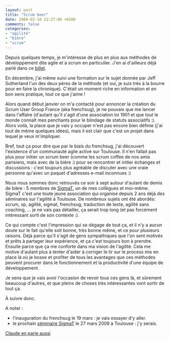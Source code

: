 ```yaml
---
layout: post
title: "Scrum beer"
date: 2009-02-10 22:27:00 +0100
comments: false
categories: 
- "agilité"
- "bière"
- "scrum"
---
```

Depuis quelques temps, je m'intéresse de plus en plus aux méthodes de développement dite agile et à scrum en particulier. J'en ai d'ailleurs déjà parlé dans ce [billet](/index.php?post/2008/09/29/113-agile-project-management-with-scrum-ken-schwaber).

En décembre, j'ai même suivi une formation sur le sujet donnée par Jeff Sutherland l'un des deux pères de la méthode (et oui, je suis très à la bourre pour en faire la chronique).
C'était un moment riche en information et en bon sens pratique, tout ce que j'aime !


Alors quand début janvier on m'a contacté pour annoncer la création du Scrum User Group France (aka frenchsug), je ne pouvais que me lancer dans l'affaire (d'autant qu'il s'agit d'une association loi 1901 et que tout le monde connaît mes penchants pour le blindage de statuts associatifs :). Alors voilà, la place que je vais y occuper n'est pas encore bien définie (j'ai tout de même quelques idées), mais il est clair que c'est un projet dans lequel je veux m'impliquer.

Bref, tout ça pour dire que par le biais du frenchsug, j'ai découvert l'existence d'un communauté agile active sur Toulouse. Il n'en fallait pas plus pour initier un scrum beer (comme les scrum coffee de nos amis parisiens, mais avec de la bière :) pour se rencontrer et initier échanges et discussions : c'est toujours plus agréable de discuter avec une vraie personne qu'avec un paquet d'adresses e-mail inconnues :)

Nous nous sommes donc retrouvés ce soir à sept autour d'autant de demis de bière : 5 membres de [SigmaT](http://www.sigmat.fr|fr), un de mes collègues et moi-même.
SigmaT c'est une toute jeune association qui organise depuis 2 ans déjà des séminaires sur l'agilité à Toulouse. De nombreux sujets ont été abordés: scrum, xp, agilité, sigmat, frenchsug, traduction de texte, agilité sans coaching, ... je ne vais pas détailler, ça serait trop long (et pas forcément intéressant sorti de son contexte :).


Ce qui compte c'est l'impression qui se dégage de tout ça, et il n'y a aucun doute sur le fait qu'elle soit bonne, très bonne même, et ce pour plusieurs raisons.
Déjà parce qu'il s'agit de gens sympathiques que l'on sent motivés et prêts à partager leur expérience, et ça c'est toujours bon à prendre.
Ensuite parce que ça me conforte dans ma vision de l'agilité. Cela me motive d'autant plus à tenter d'aider à corriger le tir sur le process mis en place là où je bosse et profiter de tous les avantages que ces méthodes peuvent procurer dans le fonctionnement et la productivité d'une équipe de développement.


Je sens que je vais avoir l'occasion de revoir tous ces gens là, et sûrement beaucoup d'autres, et que pleins de choses très intéressantes vont sortir de tout ça.




À suivre donc.




A noter :
* l'inauguration du frenchsug le 19 mars : je vais essayer d'y aller.
*  le prochain [séminaire SigmaT](http://www.sigmat.fr/index.php?post/2009/02/09/SigmaT9-le-27-mars|fr) le 27 mars 2009 à Toulouse : j'y serais.


[Claude en parle aussi](http://www.aubryconseil.com/post/Scrum-bière|fr)


